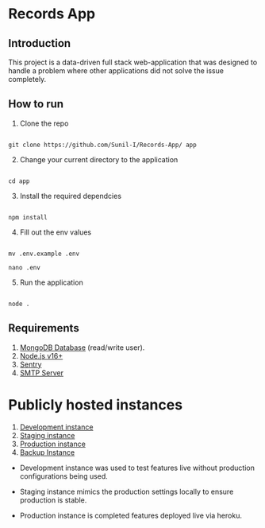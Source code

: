 # Records App

## Introduction

This project is a data-driven full stack web-application that was designed to handle a problem where other applications did not solve the issue completely.

## How to run

1. Clone the repo

```shell

git clone https://github.com/Sunil-I/Records-App/ app

```

2. Change your current directory to the application

```shell

cd app

```

3. Install the required dependcies

```shell

npm install

```

4. Fill out the env values

```shell

mv .env.example .env

nano .env

```

5. Run the application

```shell

node .

```

## Requirements

1. [MongoDB Database](https://www.mongodb.com/cloud) (read/write user).
2. [Node.js v16+](https://nodejs.org/en/)
3. [Sentry](https://sentry.io)
4. [SMTP Server](https://mailtrap.io)

# Publicly hosted instances

1. [Development instance](https://com519-dev.sunil.sh)
2. [Staging instance](https://com519-staging.sunil.sh)
3. [Production instance](https://com519.sunil.sh)
4. [Backup Instance](https://com519-production.herokuapp.com/)

- Development instance was used to test features live without production configurations being used.

- Staging instance mimics the production settings locally to ensure production is stable.

- Production instance is completed features deployed live via heroku.
